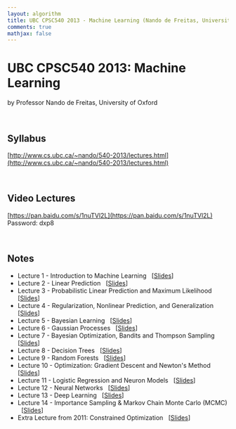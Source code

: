 ```yaml
---
layout: algorithm
title: UBC CPSC540 2013 - Machine Learning (Nando de Freitas, University of Oxford)
comments: true
mathjax: false
---
```


# UBC CPSC540 2013: Machine Learning
by Professor Nando de Freitas, University of Oxford

<br>

## Syllabus
[http://www.cs.ubc.ca/~nando/540-2013/lectures.html](http://www.cs.ubc.ca/~nando/540-2013/lectures.html)

<br>

## Video Lectures
[https://pan.baidu.com/s/1nuTVl2L](https://pan.baidu.com/s/1nuTVl2L)<br>
Password: dxp8

<br>

## Notes

+ Lecture 1 - Introduction to Machine Learning &nbsp;
[[Slides]({{site.baseurl}}/algorithms/machinelearning/course/cpsc540/slides/1.pdf)]
+ Lecture 2 - Linear Prediction &nbsp;
[[Slides]({{site.baseurl}}/algorithms/machinelearning/course/cpsc540/slides/2.pdf)]
+ Lecture 3 - Probabilistic Linear Prediction and Maximum Likelihood &nbsp;
[[Slides]({{site.baseurl}}/algorithms/machinelearning/course/cpsc540/slides/3.pdf)]
+ Lecture 4 - Regularization, Nonlinear Prediction, and Generalization &nbsp;
[[Slides]({{site.baseurl}}/algorithms/machinelearning/course/cpsc540/slides/4.pdf)]
+ Lecture 5 - Bayesian Learning &nbsp;
[[Slides]({{site.baseurl}}/algorithms/machinelearning/course/cpsc540/slides/5.pdf)]
+ Lecture 6 - Gaussian Processes &nbsp;
[[Slides]({{site.baseurl}}/algorithms/machinelearning/course/cpsc540/slides/6.pdf)]
+ Lecture 7 - Bayesian Optimization, Bandits and Thompson Sampling &nbsp;
[[Slides]({{site.baseurl}}/algorithms/machinelearning/course/cpsc540/slides/7.pdf)]
+ Lecture 8 - Decision Trees &nbsp;
[[Slides]({{site.baseurl}}/algorithms/machinelearning/course/cpsc540/slides/8.pdf)]
+ Lecture 9 - Random Forests &nbsp;
[[Slides]({{site.baseurl}}/algorithms/machinelearning/course/cpsc540/slides/9.pdf)]
+ Lecture 10 - Optimization: Gradient Descent and Newton's Method &nbsp;
[[Slides]({{site.baseurl}}/algorithms/machinelearning/course/cpsc540/slides/10.pdf)]
+ Lecture 11 - Logistic Regression and Neuron Models &nbsp;
[[Slides]({{site.baseurl}}/algorithms/machinelearning/course/cpsc540/slides/11.pdf)]
+ Lecture 12 - Neural Networks &nbsp;
[[Slides]({{site.baseurl}}/algorithms/machinelearning/course/cpsc540/slides/12.pdf)]
+ Lecture 13 - Deep Learning &nbsp;
[[Slides]({{site.baseurl}}/algorithms/machinelearning/course/cpsc540/slides/13.pdf)]
+ Lecture 14 - Importance Sampling & Markov Chain Monte Carlo (MCMC) &nbsp;
[[Slides]({{site.baseurl}}/algorithms/machinelearning/course/cpsc540/slides/14.pdf)]
+ Extra Lecture from 2011: Constrained Optimization &nbsp;
[[Slides]({{site.baseurl}}/algorithms/machinelearning/course/cpsc540/slides/99.pdf)]

<br><br>
